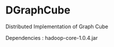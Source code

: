 DGraphCube
==========

Distributed Implementation of Graph Cube

Dependencies : hadoop-core-1.0.4.jar

